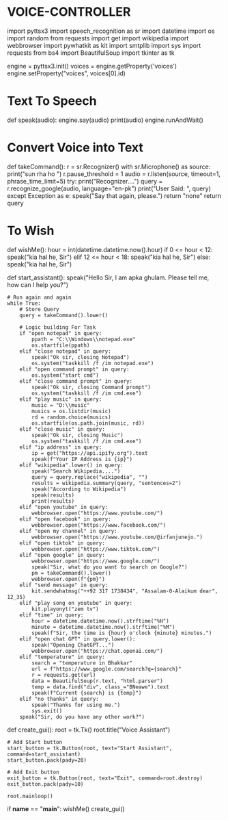 # VOICE-CONTROLLER
import pyttsx3
import speech_recognition as sr
import datetime
import os
import random
from requests import get
import wikipedia
import webbrowser
import pywhatkit as kit
import smtplib
import sys
import requests
from bs4 import BeautifulSoup
import tkinter as tk

engine = pyttsx3.init()
voices = engine.getProperty('voices')
engine.setProperty("voices", voices[0].id)

# Text To Speech
def speak(audio):
    engine.say(audio)
    print(audio)
    engine.runAndWait()

# Convert Voice into Text
def takeCommand():
    r = sr.Recognizer()
    with sr.Microphone() as source:
        print("sun rha ho ")
        r.pause_threshold = 1
        audio = r.listen(source, timeout=1, phrase_time_limit=5)
    try:
        print("Recognizer....")
        query = r.recognize_google(audio, language="en-pk")
        print("User Said: ", query)
    except Exception as e:
        speak("Say that again, please.")
        return "none"
    return query

# To Wish
def wishMe():
    hour = int(datetime.datetime.now().hour)
    if 0 <= hour < 12:
        speak("kia hal he, Sir")
    elif 12 <= hour < 18:
        speak("kia hal he, Sir")
    else:
        speak("kia hal he, Sir")


def start_assistant():
    speak("Hello Sir, I am apka ghulam. Please tell me, how can I help you?")

    # Run again and again
    while True:
        # Store Query
        query = takeCommand().lower()

        # Logic building For Task
        if "open notepad" in query:
            ppath = "C:\\Windows\\notepad.exe"
            os.startfile(ppath)
        elif "close notepad" in query:
            speak("Ok sir, closing Notepad")
            os.system("taskkill /f /im notepad.exe")
        elif "open command prompt" in query:
            os.system("start cmd")
        elif "close command prompt" in query:
            speak("Ok sir, closing Command prompt")
            os.system("taskkill /f /im cmd.exe")
        elif "play music" in query:
            music = "D:\\music"
            musics = os.listdir(music)
            rd = random.choice(musics)
            os.startfile(os.path.join(music, rd))
        elif "close music" in query:
            speak("Ok sir, closing Music")
            os.system("taskkill /f /im cmd.exe")
        elif "ip address" in query:
            ip = get("https://api.ipify.org").text
            speak(f"Your IP Address is {ip}")
        elif "wikipedia".lower() in query:
            speak("Search Wikipedia....")
            query = query.replace("wikipedia", "")
            results = wikipedia.summary(query, "sentences=2")
            speak("According to Wikipedia")
            speak(results)
            print(results)
        elif "open youtube" in query:
            webbrowser.open("https://www.youtube.com/")
        elif "open facebook" in query:
            webbrowser.open("https://www.facebook.com/")
        elif "open my channel" in query:
            webbrowser.open("https://www.youtube.com/@irfanjunejo.")
        elif "open tiktok" in query:
            webbrowser.open("https://www.tiktok.com/")
        elif "open google" in query:
            webbrowser.open("https://www.google.com/")
            speak("Sir, what do you want to search on Google?")
            pm = takeCommand().lower()
            webbrowser.open(f"{pm}")
        elif "send message" in query:
            kit.sendwhatmsg("++92 317 1738434", "Assalam-0-Alaikum dear", 12_35)
        elif "play song on youtube" in query:
            kit.playonyt("zem tv")
        elif "time" in query:
            hour = datetime.datetime.now().strftime("%H")
            minute = datetime.datetime.now().strftime("%M")
            speak(f"Sir, the time is {hour} o'clock {minute} minutes.")
        elif "open chat GPT" in query.lower():
            speak("Opening ChatGPT...")
            webbrowser.open("https://chat.openai.com/")
        elif "temperature" in query:
            search = "temperature in Bhakkar"
            url = f"https://www.google.com/search?q={search}"
            r = requests.get(url)
            data = BeautifulSoup(r.text, "html.parser")
            temp = data.find("div", class_="BNeawe").text
            speak(f"Current {search} is {temp}")
        elif "no thanks" in query:
            speak("Thanks for using me.")
            sys.exit()
        speak("Sir, do you have any other work?")


def create_gui():
    root = tk.Tk()
    root.title("Voice Assistant")

    

    # Add Start button
    start_button = tk.Button(root, text="Start Assistant", command=start_assistant)
    start_button.pack(pady=20)

    # Add Exit button
    exit_button = tk.Button(root, text="Exit", command=root.destroy)
    exit_button.pack(pady=10)

    root.mainloop()


if __name__ == "__main__":
    wishMe()
    create_gui()
